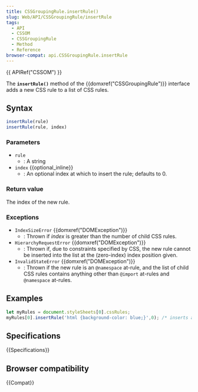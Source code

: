 ```yaml
---
title: CSSGroupingRule.insertRule()
slug: Web/API/CSSGroupingRule/insertRule
tags:
  - API
  - CSSOM
  - CSSGroupingRule
  - Method
  - Reference
browser-compat: api.CSSGroupingRule.insertRule
---
```

{{ APIRef("CSSOM") }}

The **`insertRule()`** method of the
{{domxref("CSSGroupingRule")}} interface adds a new CSS rule to a list of CSS rules.

## Syntax

```js
insertRule(rule)
insertRule(rule, index)
```

### Parameters

- `rule`
  - : A string
- `index` {{optional_inline}}
  - : An optional index at which to insert the rule; defaults to 0.

### Return value

The index of the new rule.

### Exceptions

- `IndexSizeError` {{domxref("DOMException")}}
  - : Thrown if _index_ is greater than the number of child CSS rules.
- `HierarchyRequestError` {{domxref("DOMException")}}
  - : Thrown if, due to constraints specified by CSS, the new rule cannot be inserted into
    the list at the (zero-index) index position given.
- `InvalidStateError` {{domxref("DOMException")}}
  - : Thrown if the new rule is an `@namespace` at-rule, and the list of child CSS rules contains anything other than `@import` at-rules and `@namespace` at-rules.

## Examples

```js
let myRules = document.styleSheets[0].cssRules;
myRules[0].insertRule('html {background-color: blue;}',0); /* inserts a rule for the HTML element at position 0 */
```

## Specifications

{{Specifications}}

## Browser compatibility

{{Compat}}
